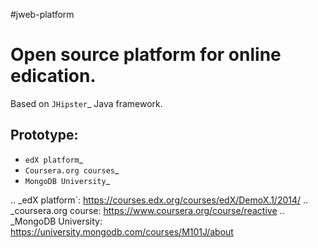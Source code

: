 #jweb-platform

Open source platform for online edication.
==================
Based on `JHipster`_ Java framework.

Prototype:
--------

-  `edX platform`_
-  `Coursera.org courses`_
-  `MongoDB University`_

.. _edX platform`: https://courses.edx.org/courses/edX/DemoX.1/2014/
.. _coursera.org course: https://www.coursera.org/course/reactive
.. _MongoDB University: https://university.mongodb.com/courses/M101J/about
